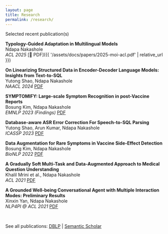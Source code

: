 ```yaml
---
layout: page
title: Research
permalink: /research/
---
```




Selected recent publication(s)

**Typology-Guided Adaptation in Multilingual Models**  
Ndapa Nakashole  
*ACL 2025* [📄 PDF]({{ '/assets/docs/papers/2025-moi-acl.pdf' | relative_url }})

**On Linearizing Structured Data in Encoder-Decoder Language Models: Insights from Text-to-SQL**  
Yutong Shao, Ndapa Nakashole  
*NAACL 2024* [PDF](https://aclanthology.org/2024.naacl-long.8.pdf)

**SYMPTOMIFY: Large-scale Symptom Recognition in post-Vaccine Reports**  
Bosung Kim, Ndapa Nakashole  
*EMNLP 2023 (Findings)* [PDF](https://aclanthology.org/2023.findings-emnlp.781.pdf)

**Database-aware ASR Error Correction For Speech-to-SQL Parsing**  
Yutong Shao, Arun Kumar, Ndapa Nakashole  
*ICASSP 2023* [PDF](https://adalabucsd.github.io/papers/2023_SpeakQL_ICASSP.pdf)

**Data Augmentation for Rare Symptoms in Vaccine Side-Effect Detection**  
Bosung Kim, Ndapa Nakashole  
*BioNLP 2022* [PDF](https://aclanthology.org/2022.bionlp-1.29.pdf)

**A Gradually Soft Multi-Task and Data-Augmented Approach to Medical Question Understanding**  
Khalil Mrini et al., Ndapa Nakashole  
*ACL 2021* [PDF](https://aclanthology.org/2021.acl-long.119.pdf)

**A Grounded Well-being Conversational Agent with Multiple Interaction Modes: Preliminary Results**  
Xinxin Yan, Ndapa Nakashole  
*NLP4PI @ ACL 2021* [PDF](https://aclanthology.org/2021.nlp4posimpact-1.16.pdf)

<br>

See all publications: [DBLP](https://dblp.org/pid/98/53.html) |  [Semantic Scholar](https://www.semanticscholar.org/author/Ndapandula-Nakashole/3115592)

<br>



